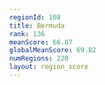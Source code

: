 ```yaml
---
regionId: 108
title: Bermuda
rank: 136
meanScore: 66.87
globalMeanScore: 69.82
numRegions: 220
layout: region_score
---
```

